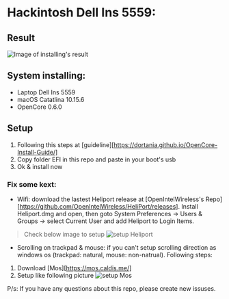 # Hackintosh Dell Ins 5559:
## Result
![Image of installing's result](https://i.imgur.com/j8s5yHN.png)

## System installing:
* Laptop Dell Ins 5559
* macOS Catatlina 10.15.6
* OpenCore 0.6.0

## Setup
1. Following this steps at [guideline][https://dortania.github.io/OpenCore-Install-Guide/]
2. Copy folder EFI in this repo and paste in your boot's usb
3. Ok & install now

### Fix some kext:
* Wifi: download the lastest Heliport release at [OpenIntelWireless's Repo][https://github.com/OpenIntelWireless/HeliPort/releases]. Install Heliport.dmg and open, then goto System Preferences -> Users & Groups -> select Current User and add Heliport to Login Items.
> Check below image to setup
![setup Heliport](https://i.imgur.com/cqNczip.png)

* Scrolling on trackpad & mouse: if you can't setup scrolling direction as windows os (trackpad: natural, mouse: non-natrual). 
Following steps: 
1. Download [Mos][https://mos.caldis.me/]
2. Setup like following picture
![setup Mos](https://i.imgur.com/XXWptNw.png)

P/s: If you have any questions about this repo, please create new issuses.

